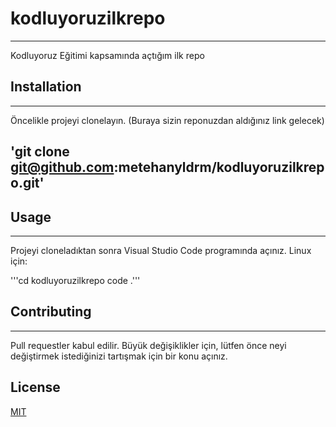 # kodluyoruzilkrepo
---
Kodluyoruz Eğitimi kapsamında açtığım ilk repo

## Installation
---
Öncelikle projeyi clonelayın. (Buraya sizin reponuzdan aldığınız link gelecek)

'git clone git@github.com:metehanyldrm/kodluyoruzilkrepo.git'
-----
## Usage
---
Projeyi cloneladıktan sonra Visual Studio Code programında açınız.
Linux için:

'''cd kodluyoruzilkrepo
code .'''

## Contributing
---
Pull requestler kabul edilir. Büyük değişiklikler için, lütfen önce neyi değiştirmek istediğinizi tartışmak için bir konu açınız.

## License
[MIT](https://choosealicense.com/licenses/mit/)